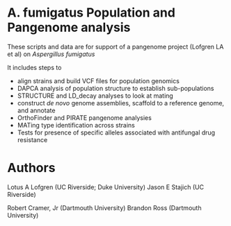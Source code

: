 # A. fumigatus Population and Pangenome analysis

These scripts and data are for support of a pangenome project (Lofgren LA et al) on _Aspergillus fumigatus_

It includes steps to 
* align strains and build VCF files for population genomics
* DAPCA analysis of population structure to establish sub-populations
* STRUCTURE and LD_decay analyses to look at mating
* construct _de novo_ genome assemblies, scaffold to a reference genome, and annotate
* OrthoFinder and PIRATE pangenome analysies
* MATing type identification across strains
* Tests for presence of specific alleles associated with antifungal drug resistance

# Authors

Lotus A Lofgren (UC Riverside; Duke University)
Jason E Stajich (UC Riverside)

Robert Cramer, Jr (Dartmouth University)
Brandon Ross (Dartmouth University)
